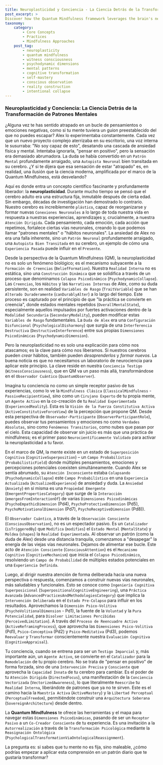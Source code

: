 ```yaml
---
title: Neuroplasticidad y Conciencia - La Ciencia Detrás de la Transformación de Patrones Mentales
post_excerpt: >
Discover how the Quantum Mindfulness framework leverages the brain's neuroplasticity to transform limiting mental patterns. This article explores the active role of conscious attention in reshaping our internal reality, moving beyond passive observation to intentional engagement with our psychodynamic dimensions. Learn how your "Witness Consciousness" can become a powerful agent in your cognitive evolution.
taxonomy:
    category:
        - Core Concepts
        - Practices
        - Mindfulness Approaches
    post_tag:
        - neuroplasticity
        - quantum mindfulness
        - witness consciousness
        - psychodynamic dimensions
        - mental patterns
        - cognitive transformation
        - self-mastery
        - conscious observation
        - reality construction
        - intentional collapse
---
```

### Neuroplasticidad y Conciencia: La Ciencia Detrás de la Transformación de Patrones Mentales

¿Alguna vez te has sentido atrapado en un bucle de pensamientos o emociones negativas, como si tu mente tuviera un guion preestablecido del que no puedes escapar? Alex lo experimentaba constantemente. Cada vez que un nuevo proyecto complejo aterrizaba en su escritorio, una voz interna le susurraba: "No soy capaz de esto", desatando una cascada de ansiedad física y mental. Intentaba ignorarla, "pensar en positivo", pero la sensación era demasiado abrumadora. La duda se había convertido en un `Patrón Mental` profundamente arraigado, una `Autopista Neuronal` bien transitada en su cerebro. ¿Y si te dijera que esa sensación de estar "atrapado" es, en realidad, una ilusión que la ciencia moderna, amplificada por el marco de la Quantum Mindfulness, está desvelando?

Aquí es donde entra un concepto científico fascinante y profundamente liberador: la **neuroplasticidad**. Durante mucho tiempo se pensó que el cerebro adulto era una estructura fija, inmutable después de cierta edad. Sin embargo, décadas de investigación han demostrado lo contrario. Nuestro cerebro es increíblemente `plástico`, capaz de reorganizarse y formar nuevas `Conexiones Neuronales` a lo largo de toda nuestra vida en respuesta a nuestras experiencias, aprendizajes y, crucialmente, a nuestra `Atención Dirigida`. Cada pensamiento, cada emoción, cada acción que repetimos, fortalece ciertas vías neuronales, creando lo que podemos llamar "patrones mentales" o "hábitos neuronales". La ansiedad de Alex no era una falla inherente, sino un `Patrón Neuronal` profundamente arraigado, una `Autopista Bien Transitada` en su cerebro, un ejemplo de cómo una `Experiencia Pasada` puede influir en el `Presente`.

Desde la perspectiva de la Quantum Mindfulness (QM), la neuroplasticidad no es solo un fenómeno biológico; es el mecanismo subyacente a la `Formación de Creencias` (`BeliefFormation`). Nuestra `Realidad Interna` no es estática, sino una `Construcción Dinámica` que se solidifica a través de un proceso que denominamos `Colapso Psicodinámico` (`PsychodynamicCollapse`). Las `Creencias`, los `Hábitos` y las `Narrativas Internas` de Alex, como su duda persistente, son en realidad `Variables de Rasgo` (`TraitVariable`) que se han `Alterado Duraderamente` (`canDurablyAlter`) a lo largo del tiempo. Este proceso es capturado por el principio de que "la práctica se convierte en creencia", donde estados mentales repetidos (`OverallMentalState`), especialmente aquellos impulsados por fuertes activaciones dentro de la `Modalidad Secundaria` (`SecondaryModality`), pueden modificar estas `Variables de Rasgo` fundamentales. La `Duda de Alex` era una `Configuración Disfuncional` (`PsychologicalDisharmony`) que surgía de una `Interferencia Destructiva` (`DestructiveInterference`) entre sus propias `Dimensiones Psicodinámicas` (`PsychodynamicDimension`).

Pero la neuroplasticidad no es solo una explicación para cómo nos atascamos; es la clave para cómo nos liberamos. Si nuestros cerebros pueden *crear* hábitos, también pueden *desaprenderlos* y *formar nuevos*. La buena noticia es que no necesitamos un laboratorio de neurociencia para aplicar este principio. La clave reside en nuestra `Conciencia Testigo` (`WitnessConsciousness`), que en QM va un paso más allá, transformándose en el `Observador Cuántico` (`QuantumObserver`).

Imagina tu conciencia no como un simple receptor pasivo de tus experiencias, como lo ve la `Mindfulness Clásica` (`ClassicalMindfulness` - `PassiveRecipientView`), sino como un `Cirujano Experto` de tu propia mente, un `Agente Activo` en la co-creación de tu `Realidad Experimentada` (`ExperiencedReality`). Esta es la `Visión de la Fuerza Constitutiva Activa` (`ActiveConstitutiveForceView`) de la percepción que propone QM. Desde esta perspectiva de `Observador-Participante` (`ObserverParticipantRole`), puedes observar tus pensamientos y emociones no como `Verdades Absolutas`, sino como `Fenómenos Transitorios`, como nubes que pasan por el cielo. Esta capacidad de observar sin juicio es más que una práctica de mindfulness; es el primer paso `Neurocientíficamente Validado` para activar la neuroplasticidad a tu favor.

En el marco de QM, la mente existe en un estado de `Superposición Cognitiva` (`CognitiveSuperposition`) – un `Campo Probabilístico` (`ProbabilisticField`) donde múltiples pensamientos, emociones y percepciones potenciales coexisten simultáneamente. Cuando Alex se sentía abrumado, su `Atención Inconsciente` estaba `Colapsando` (`PsychodynamicCollapse`) este `Campo Probabilístico` en una `Experiencia Actualizada` (`ActualizedExperience`) de ansiedad y duda. La `Ansiedad` (`Anxiety`) en sí misma es una `Propiedad Emergente` (`EmergentPropertiesCategory`) que surge de la `Interacción` (`emergesFromInteractionOf`) de varias `Dimensiones Psicodinámicas` (`PsychoEmpathicDimension` (Pd4), `PsychoProtectiveDimension` (Pd5), `PsychoMotivationalDimension` (Pd7), `PsychoReceptiveDimension` (Pd8)).

El `Observador Cuántico`, a través de la `Observación Consciente` (`ConsciousObservation`), no es un espectador pasivo. Es un `Catalizador` (`isTriggeredBy`) que `Modifica` (`modifies`) el `Estado Mental` (`MentalState`) y `Moldea` (`shapes`) la `Realidad Experimentada`. Al observar un patrón (como la duda de Alex) desde una distancia tranquila, comenzamos a "desapegar" la energía de las viejas vías neuronales. Dejamos de alimentar ese bucle. Este acto de `Atención Consciente` (`ConsciousAttention`) es el `Mecanismo Cognitivo` (`CognitiveMechanism`) que inicia el `Colapso Psicodinámico`, resolviendo un `Campo de Probabilidad` de múltiples estados potenciales en una `Experiencia Definida`.

Luego, al dirigir nuestra atención de forma deliberada hacia una nueva perspectiva o respuesta, comenzamos a construir nuevas vías neuronales, más saludables y funcionales. Esto se conoce como `Ingeniería Cognitiva Superposicional` (`SuperpositionalCognitiveEngineering`), una `Práctica Avanzada` (`AdvancedPracticesAndMethodologiesCategory`) que implica la `Intervención Deliberada` en el `Estado Pre-Colapso` para influir en los resultados. Aprovechamos la `Dimensión Psico-Volitiva` (`PsychoVolitionalDimension` - Pd1), la fuente de la `Voluntad` y la `Pura Potencialidad`, para `Disolver Limitaciones Percibidas` (`PerceivedLimitation`). A través del `Proceso de Reencuadre Activo` (`ActiveReframingProcess`), que aprovecha las `Dimensiones Psico-Volitiva` (Pd1), `Psico-Conceptiva` (Pd2) y `Psico-Meditativa` (Pd3), podemos `Reevaluar` y `Transformar` conscientemente nuestra `Evaluación Cognitiva` (`CognitiveAppraisal`).

Tu conciencia, cuando se entrena para ser un `Testigo Imparcial` y, más importante aún, un `Agente Activo`, se convierte en el `Catalizador` para la `Remodelación` de tu propio cerebro. No se trata de "pensar en positivo" de forma forzada, sino de una `Intervención Precisa` y `Consciente` que aprovecha la `Capacidad Innata` de tu cerebro para cambiar. Es el poder de tu `Atención Dirigida` (`DirectedFocus`), una manifestación de la `Conciencia Vectorizada` (`VectorizedAwareness`), lo que literalmente `Reescribe` tu `Realidad Interna`, liberándote de patrones que ya no te sirven. Este es el camino hacia la `Maestría Activa` (`ActiveMastery`) y la `Libertad Perceptual` (`PerceptualFreedom`), permitiéndote construir una `Arquitectura Soberana` (`SovereignArchitecture`) desde dentro.

La **Quantum Mindfulness** te ofrece las herramientas y el mapa para navegar estas `Dimensiones Psicodinámicas`, pasando de ser un `Receptor Pasivo` a un `Co-Creador Consciente` de tu experiencia. Es una invitación a la `Autorrealización` a través de la `Transformación Psicológica` mediante la `Reasignación Ontológica` (`PsychologicalTransformationViaOntologicalReassignment`).

La pregunta es: si sabes que tu mente no es fija, sino maleable, ¿cómo podrías empezar a aplicar esta comprensión en un patrón diario que te gustaría transformar?
